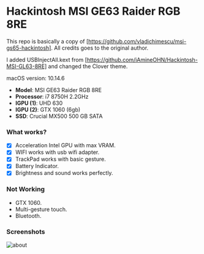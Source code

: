 # Hackintosh MSI GE63 Raider RGB 8RE

This repo is basically a copy of [https://github.com/vladichimescu/msi-gs65-hackintosh]. All credits goes to the original author.

I added USBInjectAll.kext from [https://github.com/iAmineOHN/Hackintosh-MSI-GL63-8RE] and changed the Clover theme.

macOS version: 10.14.6


* <b>Model</b>: MSI GE63 Raider RGB 8RE
* <b>Processor</b>: i7 8750H 2.2GHz
* <b>IGPU (1)</b>: UHD 630
* <b>IGPU (2)</b>: GTX 1060 (6gb)
* <b>SSD</b>: Crucial MX500 500 GB SATA

### What works?

- [x] Acceleration Intel GPU with max VRAM.
- [x] WIFI works with usb wifi adapter.
- [x] TrackPad works with basic gesture.
- [x] Battery Indicator.
- [x] Brightness and sound works perfectly.

### Not Working

* GTX 1060.
* Multi-gesture touch.
* Bluetooth.

### Screenshots

![about](https://zupimages.net/up/19/38/a123.jpg)

